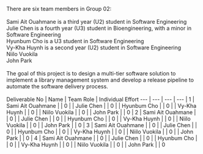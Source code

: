 There are six team members in Group 02: <br />
<br />
Sami Ait Ouahmane is a third year (U2) student in Software Engineering <br />
Julie Chen is a fourth year (U3) student in Bioengineering, with a minor in Software Engineering <br />
Hyunbum Cho is a U3 student in Software Engineering <br />
Vy-Kha Huynh is a second year (U2) student in Software Engineering <br />
Niilo Vuokila <br />
John Park <br />
<br />
The goal of this project is to design a multi-tier software solution to implement a library management system and develop a release pipeline to automate the software delivery process. <br />
<br />
Deliverable No | Name | Team Role | Individual Effort
--- | --- | --- | ---
| 1 | Sami Ait Ouahmane |  | 0
| | Julie Chen |  | 0
| | Hyunbum Cho |  | 0
| | Vy-Kha Huynh |  | 0
| | Niilo Vuokila |  | 0
| | John Park |  | 0
| 2 | Sami Ait Ouahmane |  | 0
| | Julie Chen |  | 0
| | Hyunbum Cho |  | 0
| | Vy-Kha Huynh |  | 0
| | Niilo Vuokila |  | 0
| | John Park |  | 0
| 3 | Sami Ait Ouahmane |  | 0
| | Julie Chen |  | 0
| | Hyunbum Cho |  | 0
| | Vy-Kha Huynh |  | 0
| | Niilo Vuokila |  | 0
| | John Park |  | 0
| 4 | Sami Ait Ouahmane |  | 0
| | Julie Chen |  | 0
| | Hyunbum Cho |  | 0
| | Vy-Kha Huynh |  | 0
| | Niilo Vuokila |  | 0
| | John Park |  | 0
 
 
 
